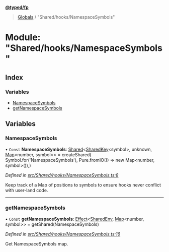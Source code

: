 **[@typed/fp](../README.md)**

> [Globals](../globals.md) / "Shared/hooks/NamespaceSymbols"

# Module: "Shared/hooks/NamespaceSymbols"

## Index

### Variables

* [NamespaceSymbols](_shared_hooks_namespacesymbols_.md#namespacesymbols)
* [getNamespaceSymbols](_shared_hooks_namespacesymbols_.md#getnamespacesymbols)

## Variables

### NamespaceSymbols

• `Const` **NamespaceSymbols**: [Shared](_shared_core_model_shared_.shared.md)\<[SharedKey](_shared_core_model_sharedkey_.sharedkey.md)\<symbol>, unknown, [Map](../interfaces/_shared_core_model_sharedkeystore_.sharedkeystore.md#map)\<number, symbol>> = createShared( Symbol.for('NamespaceSymbols'), Pure.fromIO(() => new Map\<number, symbol>()),)

*Defined in [src/Shared/hooks/NamespaceSymbols.ts:8](https://github.com/TylorS/typed-fp/blob/41076ce/src/Shared/hooks/NamespaceSymbols.ts#L8)*

Keep track of a Map of positions to symbols to ensure
hooks never conflict with user-land code.

___

### getNamespaceSymbols

• `Const` **getNamespaceSymbols**: [Effect](_effect_effect_.effect.md)\<[SharedEnv](../interfaces/_shared_core_services_sharedenv_.sharedenv.md), [Map](../interfaces/_shared_core_model_sharedkeystore_.sharedkeystore.md#map)\<number, symbol>> = getShared(NamespaceSymbols)

*Defined in [src/Shared/hooks/NamespaceSymbols.ts:16](https://github.com/TylorS/typed-fp/blob/41076ce/src/Shared/hooks/NamespaceSymbols.ts#L16)*

Get NamespaceSymbols map.
